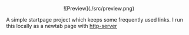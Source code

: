 <p align="center">![Preview](./src/preview.png)</p>

A simple startpage project which keeps some frequently used links. I run this locally as a newtab page with [http-server](https://www.npmjs.com/package/http-server)
